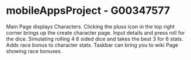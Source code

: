 # mobileAppsProject - G00347577
Main Page displays Characters.
Clicking the pluss icon in the top right corner brings up the create character page.
Input details and press roll for the dice.
Simulating rolling 4  6 sided dice and takes the best 3 for 6 stats.
Adds race bonus to character stats.
Taskbar can bring you to wiki Page showing race bonuses.
